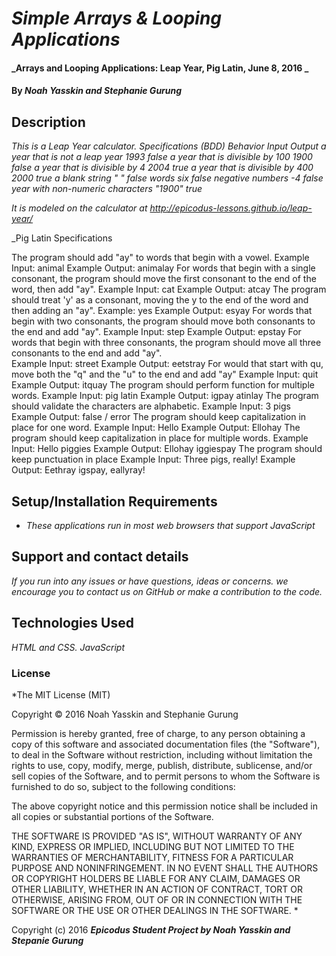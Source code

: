 # _Simple Arrays & Looping Applications_

#### _Arrays and Looping Applications: Leap Year, Pig Latin, June 8, 2016 _

#### By _**Noah Yasskin and Stephanie Gurung**_

## Description

_This is a Leap Year calculator._
_Specifications (BDD)_
_Behavior                          Input Output_
_a year that is not a leap year     1993  false_
_a year that is divisible by 100    1900  false_
_a year that is divisible by 4      2004  true_
_a year that is divisible by 400    2000  true_
_a blank string                     "  "  false_
_words                              six   false_
_negative numbers                   -4    false_
_year with non-numeric characters   "1900" true_



_It is modeled on the calculator at http://epicodus-lessons.github.io/leap-year/_

_Pig Latin Specifications

The program should add "ay" to words that begin with a vowel.
  Example Input: animal
  Example Output: animalay
For words that begin with a single consonant, the program should move the first consonant to the end of the word, then add "ay".
  Example Input: cat
  Example Output: atcay
The program should treat 'y' as a consonant, moving the y to the end of the word and then adding an "ay".
  Example: yes
  Example Output: esyay
For words that begin with two consonants, the program should move both consonants to the end and add "ay".
  Example Input: step
  Example Output: epstay
For words that begin with three consonants, the program should move all three consonants to the end and add "ay".  
  Example Input: street
  Example Output: eetstray
For would that start with qu, move both the "q" and the "u" to the end and add "ay"
    Example Input: quit
    Example Output: itquay
The program should perform function for multiple words.
  Example Input: pig latin
  Example Output: igpay atinlay
The program should validate the characters are alphabetic.
  Example Input: 3 pigs
  Example Output: false / error
The program should keep capitalization in place for one word.
    Example Input: Hello
    Example Output: Ellohay
The program should keep capitalization in place for multiple words.
    Example Input: Hello piggies
    Example Output: Ellohay iggiespay
The program should keep punctuation in place
  Example Input: Three pigs, really!
  Example Output: Eethray igspay, eallyray!

## Setup/Installation Requirements

* _These applications run in most web browsers that support JavaScript_

## Support and contact details

_If you run into any issues or have questions, ideas or concerns. we encourage you to contact us on GitHub or make a contribution to the code._

## Technologies Used

_HTML and CSS._
_JavaScript_

### License

*The MIT License (MIT)

Copyright © 2016 Noah Yasskin and Stephanie Gurung

Permission is hereby granted, free of charge, to any person obtaining a copy of this software and associated documentation files (the "Software"), to deal in the Software without restriction, including without limitation the rights to use, copy, modify, merge, publish, distribute, sublicense, and/or sell copies of the Software, and to permit persons to whom the Software is furnished to do so, subject to the following conditions:

The above copyright notice and this permission notice shall be included in all copies or substantial portions of the Software.

THE SOFTWARE IS PROVIDED "AS IS", WITHOUT WARRANTY OF ANY KIND, EXPRESS OR IMPLIED, INCLUDING BUT NOT LIMITED TO THE WARRANTIES OF MERCHANTABILITY, FITNESS FOR A PARTICULAR PURPOSE AND NONINFRINGEMENT. IN NO EVENT SHALL THE AUTHORS OR COPYRIGHT HOLDERS BE LIABLE FOR ANY CLAIM, DAMAGES OR OTHER LIABILITY, WHETHER IN AN ACTION OF CONTRACT, TORT OR OTHERWISE, ARISING FROM, OUT OF OR IN CONNECTION WITH THE SOFTWARE OR THE USE OR OTHER DEALINGS IN THE SOFTWARE.
*

Copyright (c) 2016 **_Epicodus Student Project by Noah Yasskin and Stepanie Gurung_**

